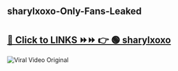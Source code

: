 
 ## sharylxoxo-Only-Fans-Leaked

# <h2><a href="https://clipsfans.com/sharylxoxo&ref=git">🔗 Click to LINKS ⏩⏩ 👉 🟢 sharylxoxo </a></h2>

<a href="https://clipsfans.com/sharylxoxo&ref=git" rel="nofollow" data-target="animated-image.originalLink"><img src="https://i.ibb.co.com/xMMVF88/686577567.gif" alt="Viral Video Original" style="max-width: 100%; display: inline-block;" data-target="animated-image.originalImage"></a>
